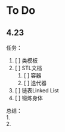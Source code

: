 # To Do

  
## 4.23
任务：
1. [ ] 类模板
2. [ ] STL文档
   1. [ ] 容器
   2. [ ] 迭代器
3. [ ] 链表Linked List
4. [ ] 锻炼身体

总结：  
1.   
2. 
